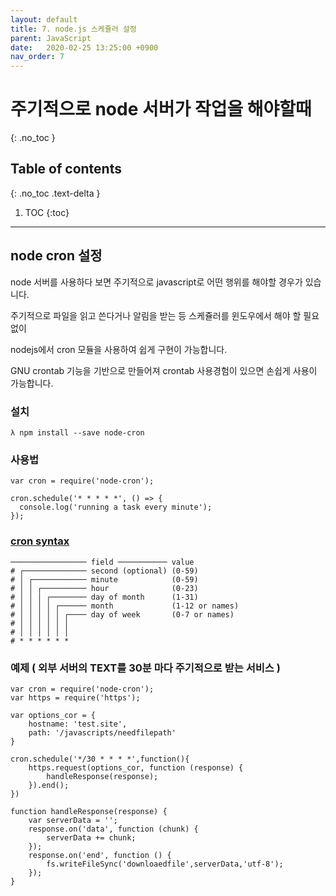 ```yaml
---
layout: default
title: 7. node.js 스케쥴러 설정
parent: JavaScript
date:   2020-02-25 13:25:00 +0900
nav_order: 7
---
```


# 주기적으로 node 서버가 작업을 해야할때
{: .no_toc }

## Table of contents
{: .no_toc .text-delta }

1. TOC
{:toc}

---

## node cron 설정

node 서버를 사용하다 보면 주기적으로 javascript로 어떤 행위를 해야할 경우가 있습니다.

주기적으로 파일을 읽고 쓴다거나 알림을 받는 등 스케쥴러를 윈도우에서 해야 할 필요 없이

nodejs에서 cron 모듈을 사용하여 쉽게 구현이 가능합니다.

GNU crontab 기능을 기반으로 만들어져 crontab 사용경험이 있으면 손쉽게 사용이 가능합니다.

### 설치

```
λ npm install --save node-cron
```

### 사용법

```
var cron = require('node-cron');
 
cron.schedule('* * * * *', () => {
  console.log('running a task every minute');
});
```

### [cron syntax](https://www.npmjs.com/package/node-cron)

```
───────────────── field ─────────── value
# ┌────────────── second (optional) (0-59)
# │ ┌──────────── minute            (0-59)
# │ │ ┌────────── hour              (0-23)
# │ │ │ ┌──────── day of month      (1-31)
# │ │ │ │ ┌────── month             (1-12 or names)
# │ │ │ │ │ ┌──── day of week       (0-7 or names)
# │ │ │ │ │ │
# │ │ │ │ │ │
# * * * * * *
```

### 예제 ( 외부 서버의 TEXT를 30분 마다 주기적으로 받는 서비스 )

```
var cron = require('node-cron');
var https = require('https');

var options_cor = {
    hostname: 'test.site',
    path: '/javascripts/needfilepath'
}

cron.schedule('*/30 * * * *',function(){
    https.request(options_cor, function (response) {
        handleResponse(response);
    }).end();    
})

function handleResponse(response) {
    var serverData = '';
    response.on('data', function (chunk) {
        serverData += chunk;
    });
    response.on('end', function () {
        fs.writeFileSync('downloaedfile',serverData,'utf-8');
    });
}
```